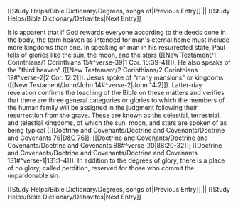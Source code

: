[[Study Helps/Bible Dictionary/Degrees, songs of|Previous Entry]]  ||  [[Study Helps/Bible Dictionary/Dehavites|Next Entry]]

 It is apparent that if God rewards everyone according to the deeds done in the body, the term heaven as intended for man's eternal home must include more kingdoms than one. In speaking of man in his resurrected state, Paul tells of glories like the sun, the moon, and the stars ([[New Testament/1 Corinthians/1 Corinthians 15#^verse-39|1 Cor. 15:39-41]]). He also speaks of the "third heaven" ([[New Testament/2 Corinthians/2 Corinthians 12#^verse-2|2 Cor. 12:2]]). Jesus spoke of "many mansions" or kingdoms ([[New Testament/John/John 14#^verse-2|John 14:2]]). Latter-day revelation confirms the teaching of the Bible on these matters and verifies that there are three general categories or glories to which the members of the human family will be assigned in the judgment following their resurrection from the grave. These are known as the celestial, terrestrial, and telestial kingdoms, of which the sun, moon, and stars are spoken of as being typical ([[Doctrine and Covenants/Doctrine and Covenants/Doctrine and Covenants 76|D&C 76]]; [[Doctrine and Covenants/Doctrine and Covenants/Doctrine and Covenants 88#^verse-20|88:20-32]]; [[Doctrine and Covenants/Doctrine and Covenants/Doctrine and Covenants 131#^verse-1|131:1-4]]). In addition to the degrees of glory, there is a place of no glory, called perdition, reserved for those who commit the unpardonable sin.

[[Study Helps/Bible Dictionary/Degrees, songs of|Previous Entry]]  ||  [[Study Helps/Bible Dictionary/Dehavites|Next Entry]]